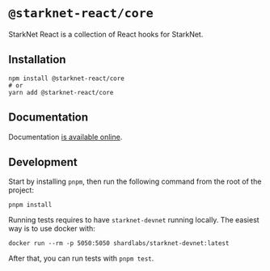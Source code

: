 # `@starknet-react/core`

StarkNet React is a collection of React hooks for StarkNet.

## Installation

```
npm install @starknet-react/core
# or
yarn add @starknet-react/core
```

## Documentation

Documentation [is available online](https://apibara.github.io/starknet-react/).

## Development

Start by installing `pnpm`, then run the following command from the root of the project:

```
pnpm install
```

Running tests requires to have `starknet-devnet` running locally.
The easiest way is to use docker with:

```
docker run --rm -p 5050:5050 shardlabs/starknet-devnet:latest
```

After that, you can run tests with `pnpm test`.
